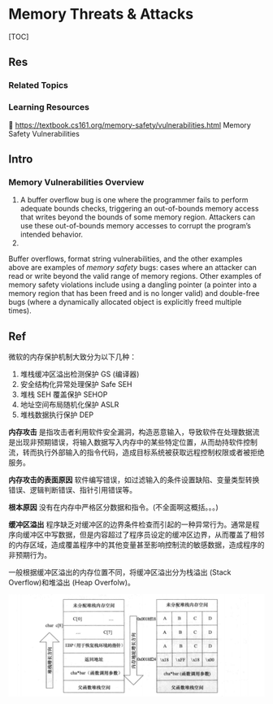 # Memory Threats & Attacks

[TOC]



## Res
### Related Topics


### Learning Resources
📖 https://textbook.cs161.org/memory-safety/vulnerabilities.html
Memory Safety Vulnerabilities



## Intro
### Memory Vulnerabilities Overview
1. A buffer overflow bug is one where the programmer fails to perform adequate bounds checks, triggering an out-of-bounds memory access that writes beyond the bounds of some memory region. Attackers can use these out-of-bounds memory accesses to corrupt the program’s intended behavior.
2. 

Buffer overflows, format string vulnerabilities, and the other examples above are examples of _memory safety_ bugs: cases where an attacker can read or write beyond the valid range of memory regions. Other examples of memory safety violations include using a dangling pointer (a pointer into a memory region that has been freed and is no longer valid) and double-free bugs (where a dynamically allocated object is explicitly freed multiple times).



## Ref
[缓冲区溢出与攻防博弈]: https://cloud.tencent.com/developer/article/2201574

微软的内存保护机制大致分为以下几种：
1. 堆栈缓冲区溢出检测保护 GS (编译器)
2. 安全结构化异常处理保护 Safe SEH
3. 堆栈 SEH 覆盖保护 SEHOP
4. 地址空间布局随机化保护 ASLR
5. 堆栈数据执行保护 DEP

[堆攻击手段整理总结]: https://tina2114.github.io/2020/04/15/堆攻击手段整理总结/

[内存攻击原理]: https://www.cnblogs.com/liuxgcn/p/11172487.html

**内存攻击** 是指攻击者利用软件安全漏洞，构造恶意输入，导致软件在处理数据流是出现非预期错误，将输入数据写入内存中的某些特定位置，从而劫持软件控制流，转而执行外部输入的指令代码，造成目标系统被获取远程控制权限或者被拒绝服务。

**内存攻击的表面原因** 软件编写错误，如过滤输入的条件设置缺陷、变量类型转换错误、逻辑判断错误、指针引用错误等。

**根本原因** 没有在内存中严格区分数据和指令。(不全面啊这概括。。。)

**缓冲区溢出** 程序缺乏对缓冲区的边界条件检查而引起的一种异常行为。通常是程序向缓冲区中写数据，但是内容超过了程序员设定的缓冲区边界，从而覆盖了相邻的内存区域，造成覆盖程序中的其他变量甚至影响控制流的敏感数据，造成程序的非预期行为。

一般根据缓冲区溢出的内存位置不同，将缓冲区溢出分为栈溢出 (Stack Overflow)和堆溢出 (Heap Overfolw)。

![](../../../../../Assets/Pics/Pasted%20image%2020231003142154.png)

[内存攻击小结]: https://blog.werner.wiki/memory-attack-summary/
